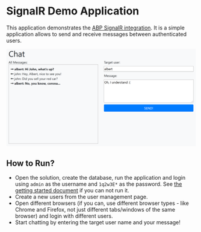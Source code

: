 # SignalR Demo Application

This application demonstrates the [ABP SignalR integration](https://docs.abp.io/en/abp/latest/SignalR-Integration). It is a simple application allows to send and receive messages between authenticated users.

![signalr-demo-chat](signalr-demo-chat.png)

## How to Run?

* Open the solution, create the database, run the application and login using `admin` as the username and `1q2w3E*` as the password. See [the getting started document](https://docs.abp.io/en/abp/latest/Getting-Started?UI=MVC&DB=EF&Tiered=No) if you can not run it.
* Create a new users from the user management page.
* Open different browsers (if you can, use different browser types - like Chrome and Firefox, not just different tabs/windows of the same browser) and login with different users.
* Start chatting by entering the target user name and your message!